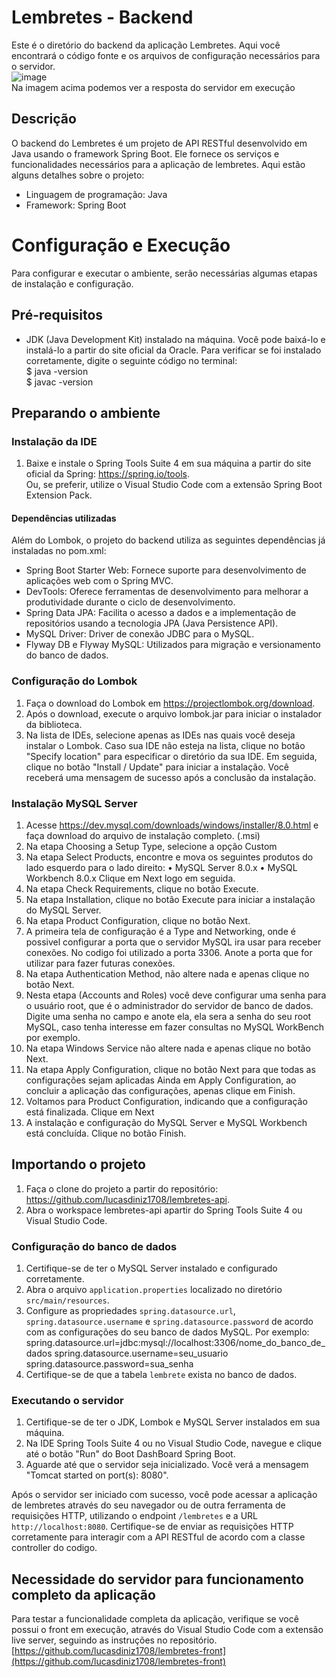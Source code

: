 # Lembretes - Backend

Este é o diretório do backend da aplicação Lembretes. Aqui você encontrará o código fonte e os arquivos de configuração necessários para o servidor.<br>
               ![image](https://github.com/lucasdiniz1708/lembretes-api/blob/main/resposta-servidor.png)
<br> Na imagem acima podemos ver a resposta do servidor em execução
## Descrição

O backend do Lembretes é um projeto de API RESTful desenvolvido em Java usando o framework Spring Boot. Ele fornece os serviços e funcionalidades necessários para a aplicação de lembretes. Aqui estão alguns detalhes sobre o projeto:

- Linguagem de programação: Java
- Framework: Spring Boot

# Configuração e Execução

Para configurar e executar o ambiente, serão necessárias algumas etapas de instalação e configuração.

## Pré-requisitos

- JDK (Java Development Kit) instalado na máquina. Você pode baixá-lo e instalá-lo a partir do site oficial da Oracle. Para verificar se foi instalado corretamente, digite o seguinte código no terminal:
<br> $ java -version
<br> $ javac -version


## Preparando o ambiente
 ### Instalação da IDE

1. Baixe e instale o Spring Tools Suite 4 em sua máquina a partir do site oficial da Spring: https://spring.io/tools.
  <br> Ou, se preferir, utilize o Visual Studio Code com a extensão Spring Boot Extension Pack.
 
#### Dependências utilizadas

Além do Lombok, o projeto do backend utiliza as seguintes dependências já instaladas no pom.xml:
- Spring Boot Starter Web: Fornece suporte para desenvolvimento de aplicações web com o Spring MVC.
- DevTools: Oferece ferramentas de desenvolvimento para melhorar a produtividade durante o ciclo de desenvolvimento.
- Spring Data JPA: Facilita o acesso a dados e a implementação de repositórios usando a tecnologia JPA (Java Persistence API).
- MySQL Driver: Driver de conexão JDBC para o MySQL.
- Flyway DB e Flyway MySQL: Utilizados para migração e versionamento do banco de dados.
   
### Configuração do Lombok

1. Faça o download do Lombok em https://projectlombok.org/download.
2. Após o download, execute o arquivo lombok.jar para iniciar o instalador da biblioteca.
3. Na lista de IDEs, selecione apenas as IDEs nas quais você deseja instalar o Lombok.
   Caso sua IDE não esteja na lista, clique no botão "Specify location" para especificar o diretório da sua IDE.
   Em seguida, clique no botão "Install / Update" para iniciar a instalação.
   Você receberá uma mensagem de sucesso após a conclusão da instalação.
   
### Instalação MySQL Server
1. Acesse https://dev.mysql.com/downloads/windows/installer/8.0.html e faça download do arquivo de instalação completo. (.msi)
2. Na etapa Choosing a Setup Type, selecione a opção Custom
3. Na etapa Select Products, encontre e mova os seguintes produtos do lado esquerdo para o lado direito:
• MySQL Server 8.0.x
• MySQL Workbench 8.0.x
Clique em Next logo em seguida.
4. Na etapa Check Requirements, clique no botão Execute.
5. Na etapa Installation, clique no botão Execute para iniciar a instalação do MySQL Server.
6. Na etapa Product Configuration, clique no botão Next.
7. A primeira tela de configuração é a Type and Networking, onde é possivel configurar a porta que o servidor 
MySQL ira usar para receber conexões. No codigo foi utilizado a porta 3306. Anote a porta que for utilizar para fazer
futuras conexões.
8. Na etapa Authentication Method, não altere nada e apenas clique no botão Next.
9. Nesta etapa (Accounts and Roles) você deve configurar uma senha para o usuário
root, que é o administrador do servidor de banco de dados. Digite uma senha no campo e anote ela, ela sera a senha
do seu root MySQL, caso tenha interesse em fazer consultas no MySQL WorkBench por exemplo.
10. Na etapa Windows Service não altere nada e apenas clique no botão Next.
11. Na etapa Apply Configuration, clique no botão Next para que todas as
configurações sejam aplicadas
Ainda em Apply Configuration, ao concluir a aplicação das
configurações, apenas clique em Finish.
12. Voltamos para Product Configuration, indicando que a configuração está
finalizada. Clique em Next
13. A instalação e configuração do MySQL Server e MySQL Workbench está concluída. Clique no botão Finish.

## Importando o projeto
1. Faça o clone do projeto a partir do repositório: https://github.com/lucasdiniz1708/lembretes-api.
2. Abra o workspace lembretes-api apartir do Spring Tools Suite 4 ou Visual Studio Code.

### Configuração do banco de dados

1. Certifique-se de ter o MySQL Server instalado e configurado corretamente.
2. Abra o arquivo `application.properties` localizado no diretório `src/main/resources`.
3. Configure as propriedades `spring.datasource.url`, `spring.datasource.username` e `spring.datasource.password` de acordo com as configurações do seu banco de dados MySQL. Por exemplo:
   spring.datasource.url=jdbc:mysql://localhost:3306/nome_do_banco_de_dados
   spring.datasource.username=seu_usuario
   spring.datasource.password=sua_senha
4. Certifique-se de que a tabela `lembrete` exista no banco de dados.

### Executando o servidor

1. Certifique-se de ter o JDK, Lombok e MySQL Server instalados em sua máquina.
2. Na IDE Spring Tools Suite 4 ou no Visual Studio Code, navegue e clique até o botão "Run" do Boot DashBoard Spring Boot. 
3. Aguarde até que o servidor seja inicializado. Você verá a mensagem "Tomcat started on port(s): 8080".

Após o servidor ser iniciado com sucesso, você pode acessar a aplicação de lembretes através do seu navegador ou de outra ferramenta de requisições HTTP, utilizando o endpoint `/lembretes` e a URL `http://localhost:8080`. Certifique-se de enviar as requisições HTTP corretamente para interagir com a API RESTful de acordo com a classe controller do codigo.

## Necessidade do servidor para funcionamento completo da aplicação

Para testar a funcionalidade completa da aplicação, verifique se você possui o front em execução, através do Visual Studio Code com a extensão live server, seguindo as instruções no repositório. [https://github.com/lucasdiniz1708/lembretes-front](https://github.com/lucasdiniz1708/lembretes-front)

